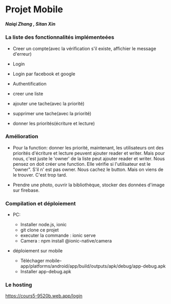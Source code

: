 # Projet Mobile

##### Naiqi Zhang , Sitan Xin

### La liste des fonctionnalités implémenteées

- Creer un compte(avec la vérification s'il existe, affichier le message d'erreur)
- Login
- Login par facebook et google
- Authentification


- creer une liste
- ajouter une tache(avec la priorité)
- supprimer une tache(avec la priorité)
- donner les priorités(écriture et lecture)
   


    

### Amélioration

- Pour la function: donner les priorité, maintenant, les utilisateurs ont des priorités d'écriture et lecture peuvent ajouter reader et writer. Mais pour nous, c'est juste le 'owner' de la liste peut ajouter reader et writer. Nous pensez on doit créer une function. Elle vérifie si l'utilisateur est le "owner". S'il n' est pas owner. Nous cachez le button. Mais on viens de le trouver. C'est trop tard. 

- Prendre une photo, ouvrir la bibliothèque, stocker des données d'image sur firebase.

### Compilation et déploiement
- PC: 
    - Installer node.js, ionic
    - git clone ce projet
    - executer la commande : ionic serve
    - Camera : npm install @ionic-native/camera
    
- déploiement sur mobile
    - Téléchager mobile-app/platforms/android/app/build/outputs/apk/debug/app-debug.apk
    - Installer app-debug.apk

### Le hosting

https://cours5-9520b.web.app/login

 
